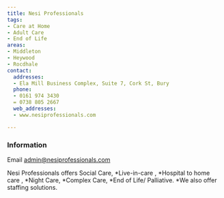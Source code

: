 ```yaml
---
title: Nesi Professionals
tags:
- Care at Home
- Adult Care
- End of Life
areas:
- Middleton
- Heywood
- Rocdhale
contact:
  addresses:
  - Ela Mill Business Complex, Suite 7, Cork St, Bury
  phone:
  - 0161 974 3430
  = 0738 805 2667 
  web_addresses:
  - www.nesiprofessionals.com

---
```


### Information

Email  admin@nesiprofessionals.com

Nesi Professionals offers Social Care, 
*Live-in-care , 
*Hospital to home care , 
*Night Care, 
*Complex Care, 
*End of Life/ Palliative. 
*We also offer staffing solutions.
